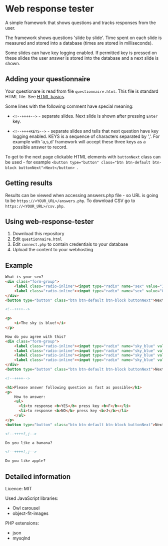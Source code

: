 # Web response tester

A simple framework that shows questions and tracks responses from the user.

The framework shows questions 'slide by slide'.
Time spent on each slide is measured and stored into a database (times are stored in milliseconds).

Some slides can have key logging enabled. If permitted key is pressed on these slides the user answer is stored into the database and a next slide is shown.


## Adding your questionnaire

Your questionare is read from file `questionnaire.html`. This file is standard HTML file. See [HTML basics](https://www.w3schools.com/html/html_basic.asp).

Some lines with the following comment have special meaning:

 - `<!--++++-->`  - separate slides. Next slide is shown after pressing `Enter` key.

 - `<!--++++KEYS-->`  - separate slides and tells that next question have key logging enabled. KEYS is a sequence of characters separated by ','. For example with 'a,s,d' framework will accept these three keys as a possible answer to record.

To get to the next page clickable HTML elements with `buttonNext` class can be used - for example `<button type="button" class="btn btn-default btn-block buttonNext">Next</button>
`.

## Getting results

Results can be viewed when accessing answers.php file - so URL is going to be `https://<YOUR_URL>/answers.php`. To download CSV go to `https://<YOUR_URL>/csv.php`.

## Using web-response-tester

 1. Download this repository
 2. Edit `questionnaire.html`
 3. Edit `connect.php` to contain credentials to your database
 4. Upload the content to your webhosting

## Example

```html
What is your sex?
<div class="form-group">
    <label class="radio-inline"><input type="radio" name="sex" value="1">Man</label>
    <label class="radio-inline"><input type="radio" name="sex" value="0">Woman</label>
</div>
<button type="button" class="btn btn-default btn-block buttonNext">Next</button>

<!--++++-->

<p>
    <i>The sky is blue!</i>
</p>

How do you agree with this?
<div class="form-group">
    <label class="radio-inline"><input type="radio" name="sky_blue" value="0">Strongly disagree</label>
    <label class="radio-inline"><input type="radio" name="sky_blue" value="1">Disagree</label>
    <label class="radio-inline"><input type="radio" name="sky_blue" value="2">Agree</label>
    <label class="radio-inline"><input type="radio" name="sky_blue" value="4">Strongly agree</label>
</div>
<button type="button" class="btn btn-default btn-block buttonNext">Next</button>

<!--++++-->

<h1>Please answer following question as fast as possible</h1>
<p>
    How to answer:
    <ul>
      <li>to response <b>YES</b> press key <b>F</b></li>
      <li>to response <b>NO</b> press key <b>J</b></li>
    </ul>
</p>
<button type="button" class="btn btn-default btn-block buttonNext">Next</button>

<!--++++f,j-->

Do you like a banana?

<!--++++f,j-->

Do you like apple?
```




## Detailed information

Licence: MIT

Used JavaScript libraries:

- Owl carousel
- object-fit-images


PHP extensions:

- json
- mysqlnd
